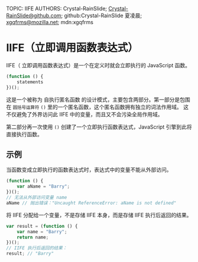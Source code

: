 TOPIC: IIFE
AUTHORS: Crystal-RainSlide; Crystal-RainSlide@github.com; github:Crystal-RainSlide
         夏凌晨; xgqfrms@mozilla.net; mdn:xgqfrms

# IIFE（立即调用函数表达式）

IIFE（ 立即调用函数表达式）是一个在定义时就会立即执行的  JavaScript 函数。

```javascript
(function () {
    statements
})();
```

这是一个被称为 自执行匿名函数 的设计模式，主要包含两部分。第一部分是包围在 `圆括号运算符` `()` 里的一个匿名函数，这个匿名函数拥有独立的词法作用域。
这不仅避免了外界访问此 IIFE 中的变量，而且又不会污染全局作用域。

第二部分再一次使用 `()` 创建了一个立即执行函数表达式，JavaScript 引擎到此将直接执行函数。

## 示例

当函数变成立即执行的函数表达式时，表达式中的变量不能从外部访问。

```javascript
(function () {
    var aName = "Barry";
})();
// 无法从外部访问变量 name
aName // 抛出错误："Uncaught ReferenceError: aName is not defined"
```

将 IIFE 分配给一个变量，不是存储 IIFE 本身，而是存储 IIFE 执行后返回的结果。

```javascript
var result = (function () {
    var name = "Barry";
    return name;
})();
// IIFE 执行后返回的结果：
result; // "Barry"
```
